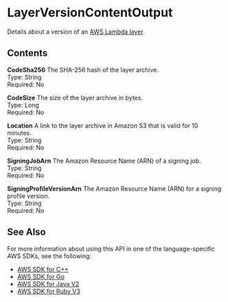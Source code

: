 # LayerVersionContentOutput<a name="API_LayerVersionContentOutput"></a>

Details about a version of an [ AWS Lambda layer](https://docs.aws.amazon.com/lambda/latest/dg/configuration-layers.html)\.

## Contents<a name="API_LayerVersionContentOutput_Contents"></a>

 **CodeSha256**   <a name="SSS-Type-LayerVersionContentOutput-CodeSha256"></a>
The SHA\-256 hash of the layer archive\.  
Type: String  
Required: No

 **CodeSize**   <a name="SSS-Type-LayerVersionContentOutput-CodeSize"></a>
The size of the layer archive in bytes\.  
Type: Long  
Required: No

 **Location**   <a name="SSS-Type-LayerVersionContentOutput-Location"></a>
A link to the layer archive in Amazon S3 that is valid for 10 minutes\.  
Type: String  
Required: No

 **SigningJobArn**   <a name="SSS-Type-LayerVersionContentOutput-SigningJobArn"></a>
The Amazon Resource Name \(ARN\) of a signing job\.  
Type: String  
Required: No

 **SigningProfileVersionArn**   <a name="SSS-Type-LayerVersionContentOutput-SigningProfileVersionArn"></a>
The Amazon Resource Name \(ARN\) for a signing profile version\.  
Type: String  
Required: No

## See Also<a name="API_LayerVersionContentOutput_SeeAlso"></a>

For more information about using this API in one of the language\-specific AWS SDKs, see the following:
+  [ AWS SDK for C\+\+](https://docs.aws.amazon.com/goto/SdkForCpp/lambda-2015-03-31/LayerVersionContentOutput) 
+  [ AWS SDK for Go](https://docs.aws.amazon.com/goto/SdkForGoV1/lambda-2015-03-31/LayerVersionContentOutput) 
+  [ AWS SDK for Java V2](https://docs.aws.amazon.com/goto/SdkForJavaV2/lambda-2015-03-31/LayerVersionContentOutput) 
+  [ AWS SDK for Ruby V3](https://docs.aws.amazon.com/goto/SdkForRubyV3/lambda-2015-03-31/LayerVersionContentOutput) 